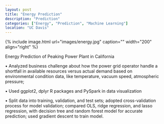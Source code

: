 ```yaml
---
layout: post
title: "Energy Prediction"
description: "Prediction"
categories: ["Energy", "Prediction", "Machine Learning"]
location: "UC Davis"
---
```

{% include image.html url="images/energy.jpg" caption="" width="200" align="right" %}

Energy Prediction of Peaking Power Plant in California 

• Analyzed business challenge about how the power grid operator handle a shortfall in available resources versus actual demand based on environmental condition data, like temperature, vacuum speed, atmospheric pressure;

• Used ggplot2, dplyr R packages and PySpark in data visualization

• Split data into training, validation, and test sets; adopted cross-validation process for model validation; compared OLS, ridge regression, and lasso regression, with decision tree and random forest model for accurate prediction; used gradient descent to train model.
